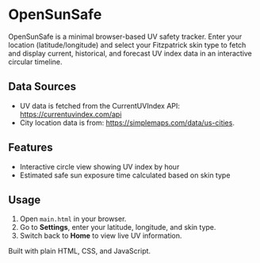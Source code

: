# OpenSunSafe

OpenSunSafe is a minimal browser-based UV safety tracker. Enter your location (latitude/longitude) and select your Fitzpatrick skin type to fetch and display current, historical, and forecast UV index data in an interactive circular timeline.

## Data Sources
* UV data is fetched from the CurrentUVIndex API: https://currentuvindex.com/api
* City location data is from:  https://simplemaps.com/data/us-cities.

## Features
- Interactive circle view showing UV index by hour
- Estimated safe sun exposure time calculated based on skin type

## Usage
1. Open `main.html` in your browser.
2. Go to **Settings**, enter your latitude, longitude, and skin type.
3. Switch back to **Home** to view live UV information.

Built with plain HTML, CSS, and JavaScript.
